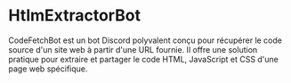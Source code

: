 # HtlmExtractorBot
CodeFetchBot est un bot Discord polyvalent conçu pour récupérer le code source d'un site web à partir d'une URL fournie. Il offre une solution pratique pour extraire et partager le code HTML, JavaScript et CSS d'une page web spécifique.
